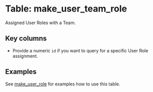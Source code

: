 # Table: make_user_team_role

Assigned User Roles with a Team.

## Key columns
- Provide a numeric `id` if you want to query for a specific User Role assignment.

## Examples

See [make_user_role](https://github.com/marekjalovec/steampipe-plugin-make/blob/master/docs/tables/make_user_role.md) for examples how to use this table.
